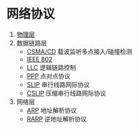 # 网络协议

1. [物理层](物理层)
2. 数据链路层
	- [CSMA/CD](数据链路层/CSMA-CD.md) 载波监听多点接入/碰撞检测
	- [IEEE 802](数据链路层/IEEE802.md)
	- [LLC](数据链路层/LLC.md) 逻辑链路控制
	- [PPP](数据链路层/PPP.md) 点对点协议
	- [SLIP](数据链路层/SLIP.md) 串行线路网际协议
	- [CSLIP](数据链路层/CSLIP.md) 压缩串行线路网际协议
3. 网络层
	- [ARP](网络层/arp.md) 地址解析协议
	- [RARP](网络层/rarp.md) 逆地址解析协议